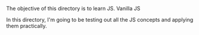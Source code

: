 The objective of this directory is to learn JS. Vanilla JS

In this directory, I'm going to be testing out all the JS concepts and applying them practically.